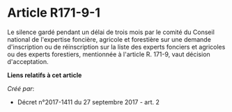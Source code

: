 # Article R171-9-1

Le silence gardé pendant un délai de trois mois par le comité du Conseil national de l'expertise foncière, agricole et
forestière sur une demande d'inscription ou de réinscription sur la liste des experts fonciers et agricoles ou des experts
forestiers, mentionnée à l'article R. 171-9, vaut décision d'acceptation.

**Liens relatifs à cet article**

_Créé par_:

  - Décret n°2017-1411 du 27 septembre 2017 - art. 2
